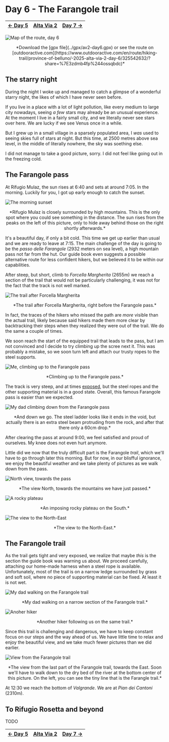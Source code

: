 # Day 6 - The Farangole trail

|[← Day 5](../day5)|[Alta Via 2](../)|[Day 7 →](../day7)|
|:-|:-:|-:|

![Map of the route, day 6](../img/25-0000-map.png)
<p align="center">
*Download the [gpx file](../gpx/av2-day6.gpx) or see the route on
[outdooractive.com](https://www.outdooractive.com/en/route/hiking-trail/province-of-belluno/-2025-alta-via-2-day-6/325542632/?share=%7E3zdmb4fp%244ossqbdc)*
</p>

## The starry night

During the night I woke up and managed to catch a glimpse of a wonderful
starry night, the likes of which I have never seen before.

If you live in a place with a lot of light pollution, like every medium
to large city nowadays, seeing *a few* stars may already be an unusual
experience.  At the moment I live in a fairly small city, and we literally
never see stars over here. We are lucky if we see Venus once in a while.

But I grew up in a small village in a sparsely populated area, I *was*
used to seeing skies full of stars at night. But this time, at 2500
metres above sea level, in the middle of literally nowhere, the sky was
soething else.

I did not manage to take a good picture, sorry. I did not feel like going
out in the freezing cold.

## The Farangole pass

At Rifugio Mulaz, the sun rises at 6:40 and sets at around 7:05.
In the morning. Luckily for you, I got up early enough to catch
the sunset.

![The morning sunset](../img/25-0707-sunset.jpg)
<p align="center">
*Rifugio Mulaz is closely surrounded by high mountains.  This is the only
spot where you could see something in the distance.  The sun rises from
the peaks on the left of this picture, only to hide away behind those
on the right shortly afterwards.*
</p>

It's a beautiful day, if only a bit cold. This time we get up earlier than
usual and we are ready to leave at 7:15. The main challenge of the day
is going to be the *passo delle Farangole* (2932 meters on sea level),
a high mountain pass not far from the hut. Our guide book even suggests
a possible alternative route for less confident hikers, but we believed
it to be within our capabilities.

After steep, but short, climb to *Forcella Margherita* (2655m) we reach a
section of the trail that would not be particularly challenging, it was
not for the fact that the track is not well marked.

![The trail after Forcella Margherita](../img/25-0740-after-forcella-margherita.jpg)
<p align="center">
*The trail after Forcella Margherita, right before the Farangole pass.*
</p>

In fact, the traces of the hikers who missed the path are *more* visible
than the actual trail, likely because said hikers made them more clear
by backtracking their steps when they realized they were out of the
trail. We do the same a couple of times.

We soon reach the start of the equipped trail that leads to the pass,
but I am not convinced and I decide to try climbing up the scree next
it. This was probably a mistake, so we soon turn left and attach our
trusty ropes to the steel supports.

![Me, climbing up to the Farangole pass](../img/25-0830-up-to-farangole-pass.jpg)
<p align="center">
*Climbing up to the Farangole pass.*

The track is very steep, and at times
[exposed](https://en.wikipedia.org/wiki/Exposure_%28heights%29), but the
steel ropes and the other supporting material is in a good state.
Overall, this famous Farangole pass is easier than we expected.

![My dad climbing down from the Farangole pass](../img/25-0851-down-from-farangole.jpg)
<p align="center">
*And down we go. The steel ladder looks like it ends in the void,
but actually there is an extra steel beam protruding from the
rock, and after that there only a 60cm drop.*
</p>

After clearing the pass at around 9:00, we feel satisfied and proud of
ourselves. My knee does not even hurt anymore.

Little did we now that the truly difficult part is the Farangole *trail*,
which we'll have to go through later this morning.  But for now, in our
blisfful ignorance, we enjoy the beautiful weather and we take plenty
of pictures as we walk down from the pass.

![North view, towards the pass](../img/25-0910-blue-sky.jpg)
<p align="center">
*The view North, towards the mountains we have just passed.*
</p>

![A rocky plateau](../img/25-1009-rocky-plateau.jpg)
<p align="center">
*An imposing rocky plateau on the South.*
</p>

![The view to the North-East](../img/25-1019-north-east.jpg)
<p align="center">*The view to the North-East.*</p>

## The Farangole trail

As the trail gets tight and very exposed, we realize that maybe
*this* is the section the guide book was warning us about. We
proceed carefully, attaching our home-made harness when a steel rope
is available. Unfortunately, most of the trail is on a narrow ledge
surrounded by grass and soft soil, where no piece of supporting material
can be fixed. At least it is not wet.

![My dad walking on the Farangole trail](../img/25-1109-dad-farangole.jpg)
<p align="center">
*My dad walking on a narrow section of the Farangole trail.*
</p>

![Anoher hiker](../img/25-1141-hiker.jpg)
<p align="center">*Another hiker following us on the same trail.*</p>

Since this trail is challenging and dangerous, we have to keep
constant focus on our steps and the way ahead of us. We have little
time to relax and enjoy the beautiful view, and we take much fewer
pictures than we did earlier.

![View from the Farangole trail](../img/25-1158-view.jpg)
<p align="center">
*The view from the last part of the Farangole trail, towards
the East. Soon we'll have to walk down to the dry bed of the
river at the bottom center of this picture. On the left, you
can see the tiny line that is the Farangle trail.*
</p>

At 12:30 we reach the bottom of *Valgrande*. We are at
*Pian dei Cantoni* (2310m).

## To Rifugio Rosetta and beyond

TODO

|[← Day 5](../day5)|[Alta Via 2](../)|[Day 7 →](../day7)|
|:-|:-:|-:|
